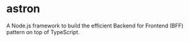 # astron
A  Node.js framework to build the efficient Backend for Frontend (BFF) pattern on top of TypeScript.

